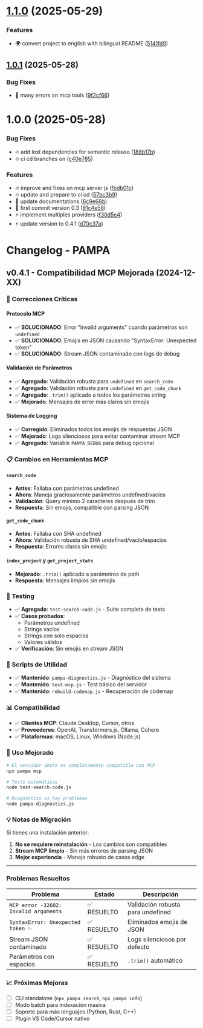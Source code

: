 # [1.1.0](https://github.com/tecnomanu/pampa/compare/v1.0.1...v1.1.0) (2025-05-29)


### Features

* 🌍 convert project to english with bilingual README ([5141fd9](https://github.com/tecnomanu/pampa/commit/5141fd932bc9d53c95e704055d6c1d62cd3e0a90))

## [1.0.1](https://github.com/tecnomanu/pampa/compare/v1.0.0...v1.0.1) (2025-05-28)


### Bug Fixes

* :bug: many errors on mcp tools ([9f2cf66](https://github.com/tecnomanu/pampa/commit/9f2cf66895bde5658e62f8d048484d09f602439f))

# 1.0.0 (2025-05-28)

### Bug Fixes

-   :fire: add lost dependencies for semantic release ([188b17b](https://github.com/tecnomanu/pampa/commit/188b17b0c638e54e04df066a8a28cb2f01d5b7d2))
-   :fire: ci cd branches on ([c40e785](https://github.com/tecnomanu/pampa/commit/c40e785619f47dca354ca7a191a6111c39b976d8))

### Features

-   :fire: improve and fixes on mcp server js ([fbdb01c](https://github.com/tecnomanu/pampa/commit/fbdb01ccdc85b218934088df9c99ec38272d317c))
-   :fire: update and prepare to ci cd ([57bc3b9](https://github.com/tecnomanu/pampa/commit/57bc3b9da2f3d134d2fb21c372e1db4306b869e8))
-   :memo: update documentations ([6c9e68b](https://github.com/tecnomanu/pampa/commit/6c9e68b75ecee8d9ba578871d08c60b78e6cd9a9))
-   :rocket: first commit version 0.3 ([91c4e58](https://github.com/tecnomanu/pampa/commit/91c4e58cac24740ee6acbe5c60ec903259619e0b))
-   :zap: implement multiples providers ([f30d5e4](https://github.com/tecnomanu/pampa/commit/f30d5e41c06f399c54a5d34685959e8422aa9746))
-   :zap: update version to 0.4.1 ([d70c37a](https://github.com/tecnomanu/pampa/commit/d70c37a7614fd2bef8f867d2ba5238fc0ad5f76c))

# Changelog - PAMPA

## v0.4.1 - Compatibilidad MCP Mejorada (2024-12-XX)

### 🔧 Correcciones Críticas

#### Protocolo MCP

-   ✅ **SOLUCIONADO**: Error "Invalid arguments" cuando parámetros son `undefined`
-   ✅ **SOLUCIONADO**: Emojis en JSON causando "SyntaxError: Unexpected token"
-   ✅ **SOLUCIONADO**: Stream JSON contaminado con logs de debug

#### Validación de Parámetros

-   ✅ **Agregado**: Validación robusta para `undefined` en `search_code`
-   ✅ **Agregado**: Validación robusta para `undefined` en `get_code_chunk`
-   ✅ **Agregado**: `.trim()` aplicado a todos los parámetros string
-   ✅ **Mejorado**: Mensajes de error más claros sin emojis

#### Sistema de Logging

-   ✅ **Corregido**: Eliminados todos los emojis de respuestas JSON
-   ✅ **Mejorado**: Logs silenciosos para evitar contaminar stream MCP
-   ✅ **Agregado**: Variable `PAMPA_DEBUG` para debug opcional

### 📋 Cambios en Herramientas MCP

#### `search_code`

-   **Antes**: Fallaba con parámetros undefined
-   **Ahora**: Maneja graciosamente parámetros undefined/vacíos
-   **Validación**: Query mínimo 2 caracteres después de trim
-   **Respuesta**: Sin emojis, compatible con parsing JSON

#### `get_code_chunk`

-   **Antes**: Fallaba con SHA undefined
-   **Ahora**: Validación robusta de SHA undefined/vacío/espacios
-   **Respuesta**: Errores claros sin emojis

#### `index_project` y `get_project_stats`

-   **Mejorado**: `.trim()` aplicado a parámetros de path
-   **Respuesta**: Mensajes limpios sin emojis

### 🧪 Testing

-   ✅ **Agregado**: `test-search-code.js` - Suite completa de tests
-   ✅ **Casos probados**:
    -   Parámetros undefined
    -   Strings vacíos
    -   Strings con solo espacios
    -   Valores válidos
-   ✅ **Verificación**: Sin emojis en stream JSON

### 🔧 Scripts de Utilidad

-   ✅ **Mantenido**: `pampa-diagnostics.js` - Diagnóstico del sistema
-   ✅ **Mantenido**: `test-mcp.js` - Test básico del servidor
-   ✅ **Mantenido**: `rebuild-codemap.js` - Recuperación de codemap

### 📊 Compatibilidad

-   ✅ **Clientes MCP**: Claude Desktop, Cursor, otros
-   ✅ **Proveedores**: OpenAI, Transformers.js, Ollama, Cohere
-   ✅ **Plataformas**: macOS, Linux, Windows (Node.js)

### 🚀 Uso Mejorado

```bash
# El servidor ahora es completamente compatible con MCP
npx pampa mcp

# Tests automáticos
node test-search-code.js

# Diagnóstico si hay problemas
node pampa-diagnostics.js
```

### 💡 Notas de Migración

Si tienes una instalación anterior:

1. **No se requiere reinstalación** - Los cambios son compatibles
2. **Stream MCP limpio** - Sin más errores de parsing JSON
3. **Mejor experiencia** - Manejo robusto de casos edge

---

### Problemas Resueltos

| Problema                              | Estado      | Descripción                       |
| ------------------------------------- | ----------- | --------------------------------- |
| `MCP error -32602: Invalid arguments` | ✅ RESUELTO | Validación robusta para undefined |
| `SyntaxError: Unexpected token ✨`    | ✅ RESUELTO | Eliminados emojis de JSON         |
| Stream JSON contaminado               | ✅ RESUELTO | Logs silenciosos por defecto      |
| Parámetros con espacios               | ✅ RESUELTO | `.trim()` automático              |

### 📈 Próximas Mejoras

-   [ ] CLI standalone (`npx pampa search`, `npx pampa info`)
-   [ ] Modo batch para indexación masiva
-   [ ] Soporte para más lenguajes (Python, Rust, C++)
-   [ ] Plugin VS Code/Cursor nativo

